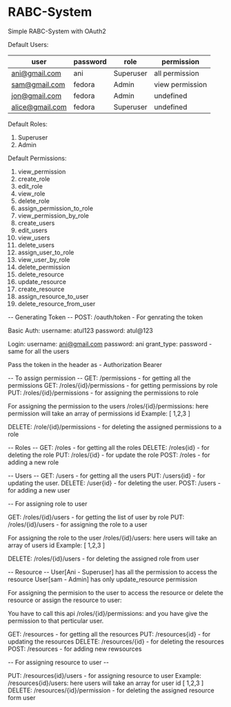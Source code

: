 # RABC-System

Simple RABC-System with OAuth2

Default Users: 


|   user              |   password    |     role        |      permission    
| -------------------| -------------- |-----------------| ---------------------
| ani@gmail.com      |       ani      |     Superuser   |    all permission   
| sam@gmail.com      |     fedora     |      Admin      |      view permission  
| jon@gmail.com      |     fedora     |      Admin      |        undefined    
| alice@gmail.com    |     fedora     |     Superuser   |        undefined    


Default Roles:
1. Superuser
2. Admin

Default Permissions:
1. view_permission
2. create_role
3. edit_role
4. view_role
5. delete_role
6. assign_permission_to_role
7. view_permission_by_role
8. create_users
9. edit_users
10. view_users
11. delete_users
12. assign_user_to_role
13. view_user_by_role
14. delete_permission
15. delete_resource
16. update_resource
17. create_resource
18. assign_resource_to_user
19. delete_resource_from_user


-- Generating Token -- 
POST: /oauth/token - For genrating the token

   Basic Auth:
        username: atul123
        password: atul@123
    
   Login:
      username: ani@gmail.com
      password: ani
      grant_type: password - same for all the users

   Pass the token in the header as - Authorization Bearer<token>

-- To assign permission --
GET: /permissions - for getting all the permissions
GET: /roles/{id}/permissions - for getting permissions by role
PUT: /roles/{id}/permissions - for assigning the permissions to role

   For assigning the permission to the users
        /roles/{id}/permissions: here permission will take an array of permissions id
        Example: 
                [
                    1,2,3
                ]

DELETE: /role/{id}/permissions - for deleting the assigned permissions to a role

-- Roles --
    GET: /roles - for getting all the roles
    DELETE: /roles{id} - for deleting the role
    PUT: /roles/{id} - for update the role
    POST: /roles - for adding a new role

-- Users --
    GET: /users - for getting all the users
    PUT: /users{id} - for updating the user.
    DELETE: /user{id} - for deleting the user.
    POST: /users - for adding a new user

-- For assigning role to user

GET: /roles/{id}/users - for getting the list of user by role
PUT: /roles/{id}/users - for assigning the role to a user

   For assigning the role to the user
        /roles/{id}/users: here users will take an array of users id
        Example: 
                [
                    1,2,3
                ]

DELETE: /roles/{id}/users - for deleting the assigned role from user

-- Resource --
User[Ani - Superuser] has all the permission to access the resource
User[sam - Admin] has only update_resource permission

For assigning the permision to the user to access the resource or delete the resource or assign the resource to user:

You have to call this api /roles/{id}/permissions: and you have give the permission to that perticular user.

GET: /resources - for getting all the resources
PUT: /resources{id} - for updating the resources
DELETE: /resources/{id} - for deleting the resources
POST: /resources - for adding new rewsources

-- For assigning resource to user -- 

PUT: /resources{id}/users - for assigning resource to user
     Example:
        /resources{id}/users: here users will take an array for user id
        [
            1,2,3
        ]
DELETE: /resources/{id}/permission - for deleting the assigned resource form user
